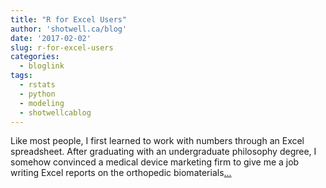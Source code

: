```yaml
---
title: "R for Excel Users"
author: 'shotwell.ca/blog'
date: '2017-02-02'
slug: r-for-excel-users
categories:
  - bloglink
tags:
  - rstats
  - python
  - modeling
  - shotwellcablog
---
```


Like most people, I first learned to work with numbers through an Excel spreadsheet. After graduating with an undergraduate philosophy degree, I somehow convinced a medical device marketing firm to give me a job writing Excel reports on the orthopedic biomaterials[... <i class="fas fa-external-link-alt"></i>](http://shotwell.ca/blog/2017/02/02/r-for-excel-users/)

